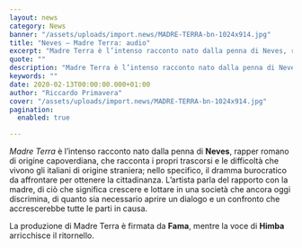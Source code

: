 ```yaml
---
layout: news
category: News
banner: "/assets/uploads/import.news/MADRE-TERRA-bn-1024x914.jpg"
title: "Neves – Madre Terra: audio"
excerpt: "Madre Terra è l’intenso racconto nato dalla penna di Neves, rapper romano di origine capoverdiana, che racconta i propri trascorsi e le difficoltà che vivono gli italiani di origine straniera; nello specifico, il dramma burocratico da affrontare per ottenere la cittadinanza. L’artista parla del rapporto con la madre, di ciò che significa crescere e lottare [&hellip"
quote: ""
description: "Madre Terra è l’intenso racconto nato dalla penna di Neves, rapper romano di origine capoverdiana, che racconta i propri trascorsi e le difficoltà che vivono gli italiani di origine straniera; nello specifico, il dramma burocratico da affrontare per ottenere la cittadinanza. L’artista parla del rapporto con la madre, di ciò che significa crescere e lottare [&hellip"
keywords: ""
date: 2020-02-13T00:00:00.000+01:00
author: "Riccardo Primavera"
cover: "/assets/uploads/import.news/MADRE-TERRA-bn-1024x914.jpg"
pagination:
  enabled: true

---
```


_Madre Terra_ è l’intenso racconto nato dalla penna di **Neves**, rapper romano di origine capoverdiana, che racconta i propri trascorsi e le difficoltà che vivono gli italiani di origine straniera; nello specifico, il dramma burocratico da affrontare per ottenere la cittadinanza. L’artista parla del rapporto con la madre, di ciò che significa crescere e lottare in una società che ancora oggi discrimina, di quanto sia necessario aprire un dialogo e un confronto che accrescerebbe tutte le parti in causa.

La produzione di Madre Terra è firmata da **Fama**, mentre la voce di **Himba** arricchisce il ritornello.